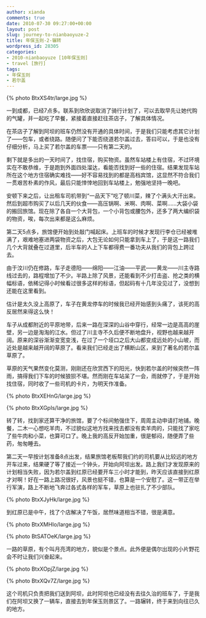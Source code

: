 ```yaml
---
author: xianda
comments: true
date: 2010-07-30 09:27:00+00:00
layout: post
slug: journey-to-nianbaoyuze-2
title: 年保玉则-2-辗转
wordpress_id: 28305
categories:
- 2010-nianbaoyuze [10年保玉则]
- travel [旅行]
tags:
- 年保玉则
- 若尔盖
---
```


{% photo BtxXS4tr/large.jpg %}



一到成都，已经7点多。联系到欣欣说取消了骑行计划了，可以去取早先让她代购的气罐，并一起吃了早餐，紧接着直接赶往茶店子，了解具体情况。



在茶店子了解到阿坝的班车仍然没有开通的具体时间，于是我们只能考虑其它计划了——包车，或者绕路。随便问了下能否绕道若尔盖过去，答曰可以，于是也没有仔细分析，马上买了若尔盖的车票——只有第二天的。



剩下就是多出的一天时间了，找住宿，购买物资。虽然车站楼上有住宿，不过环境实在不敢恭维，于是跑到外面四处溜达，看能否找到好一些的住宿。结果发现车站所在这个地方住宿确实难找——好不容易找到的都是高档宾馆，这显然不符合我们一贯艰苦朴素的作风，最后只能悻悻地回到车站楼上，勉强地坚持一晚吧。



安顿下来之后，让出租车司机带到“一品天下”吃了顿川菜，辣了个满头大汗出来。然后到超市购买了以后几天的伙食——高压锅啊、米啊、肉啊、菜啊……大袋小袋的搬回旅馆。现在除了各自一个大背包，一个小背包或腰包外，还多了两大编织袋的物资，唉，每次出来都是这么麻烦。



第二天5点多，旅馆便开始到处敲门喊起床。上班车的时候才发现行李仓已经被堆满了，艰难地塞进两袋物资之后，大包无论如何只能拿到车上了，于是这一路我们几个大背就叠在过道里，后半车的人上下车都得费一番功夫从我们的背包上跨过去。

   <!-- more -->

由于汶川仍在修路，车子走德阳——绵阳——江油——平武——黄龙——川主寺路线过去的，路程增加了不少。半路上除了风景，还能看到不少打击盗、抢之类的横幅标语，依稀记得小时候看过很多这样的标语，但起码有十几年没见过了，没想到还能在这里看到。



估计是太久没上高原了，车子在黄龙停车的时候我已经开始感到头痛了，该死的高反居然来得这么快！



车子从成都附近的平原地带，后来一路在深深的山谷中穿行，经常一边是高高的崖壁，另一边是淘淘的江水。但过了川主寺不久后便不断地盘升，视野也越来越开阔。原来的深谷渐渐变宽变浅，在过了一个垭口之后大山都变成远处的小山坡，而近处是越来越开阔的草原了。看来我们已经走出了横断山区，来到了著名的若尔盖草原了。



草原的天气果然变化莫测，刚刚还在欣赏西下的阳光，快到若尔盖的时候突然一阵雨，搞得我们下车的时候狼狈不堪。然而刚在车站呆了一会，雨就停了，于是开始找住宿，同时收了一些司机的卡片，为明天作准备。



{% photo BtxXEHnG/large.jpg %}



{% photo BtxXGpIs/large.jpg %}



转了转，找到家还算干净的旅馆，要了个标间勉强住下，周周主动申请打地铺。晚餐，二木一心想吃羊肉，不过貌似这地方找来找去都没有卖羊肉的，只能找了家吃了些牛肉和小菜，也算可口了。晚上我的高反开始加重，很是郁闷，随便弄了些药，匆匆睡去。



第二天一早按计划准备8点出发，结果旅馆老板帮我们约的司机要从比较远的地方开车过来，结果硬了等了接近一个钟头，开始向阿坝出发。路上我们才发现原来的计划相当失败，因为若尔盖到红原已经要开车三小时才能到，昨天应该直接到红原才对啊！好在一路上路况很好，风景也挺不错，也算是一个安慰了。这一带正在举行军演，路上不断地飞奔过各式各样的军车，草原上也驻扎了不少部队。



{% photo BtxXJyHk/large.jpg %}



到红原已是中午，找了个店解决了午饭，居然味道相当不错，很是满意。



{% photo BtxXMHIo/large.jpg %}



{% photo BtSATOeK/large.jpg %}



一路的草原，有个叫月亮湾的地方，貌似是个景点。此外便是偶尔出现的小片野花会不时让我们兴奋起来。



{% photo BtxXOpjZ/large.jpg %}



{% photo BtxXQv7Z/large.jpg %}



这个司机只负责把我们送到阿坝，此时阿坝也已经没有去往久治的班车了，于是我们在阿坝又换了一辆车，直接去到年保玉则景区了。一路辗转，终于来到向往已久的地方。
